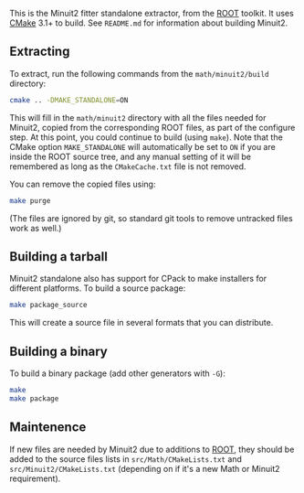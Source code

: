 This is the Minuit2 fitter standalone extractor, from the [ROOT] toolkit. It uses [CMake] 3.1+ to build.
See `README.md` for information about building Minuit2.

## Extracting

To extract, run the following commands from the `math/minuit2/build` directory:

```bash
cmake .. -DMAKE_STANDALONE=ON
```

This will fill in the `math/minuit2` directory with all the files needed for Minuit2, copied from the corresponding ROOT files, as part of the configure step.
At this point, you could continue to build (using `make`). Note that the CMake option `MAKE_STANDALONE` will automatically be set to `ON` if you are inside the ROOT source tree,
and any manual setting of it will be remembered as long as the `CMakeCache.txt` file is not removed.

You can remove the copied files using:

```bash
make purge
```

(The files are ignored by git, so standard git tools to remove untracked files work as well.)

## Building a tarball

Minuit2 standalone also has support for CPack to make installers for different platforms. To build a source package:

```bash
make package_source
```


This will create a source file in several formats that you can distribute.

## Building a binary

To build a binary package (add other generators with `-G`):
```bash
make
make package
```

## Maintenence

If new files are needed by Minuit2 due to additions to [ROOT], they should be added to the source files lists in `src/Math/CMakeLists.txt` and `src/Minuit2/CMakeLists.txt` (depending on if it's a new Math or Minuit2 requirement).


[ROOT]: https://root.cern.ch
[minuitdoc]: https://root.cern.ch/root/htmldoc/guides/users-guide/ROOTUsersGuide.html#minuit2-package
[CMake]: https://cmake.org
